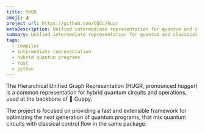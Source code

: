 ```yaml
---
title: HUGR
emoji: 🫂
project_url: https://github.com/CQCL/hugr
metaDescription: Unified intermediate representation for quantum and classical programs.
summary: Unified intermediate representation for quantum and classical programs.
tags:
  - compiler
  - intermediate representation
  - hybrid quantum programs
  - rust
  - python
---
```


The Hierarchical Unified Graph Representation (HUGR, pronounced _hugger_) is a common representation for hybrid quantum circuits and operations, used at the backbone of 🐠 Guppy.

The project is focused on providing a fast and extensible framework for optimizing the next generation of quantum programs, that mix quantum circuits with classical control flow in the same package.
